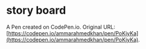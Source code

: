 # story board

A Pen created on CodePen.io. Original URL: [https://codepen.io/ammarahmedkhan/pen/PoKjyKa](https://codepen.io/ammarahmedkhan/pen/PoKjyKa).


